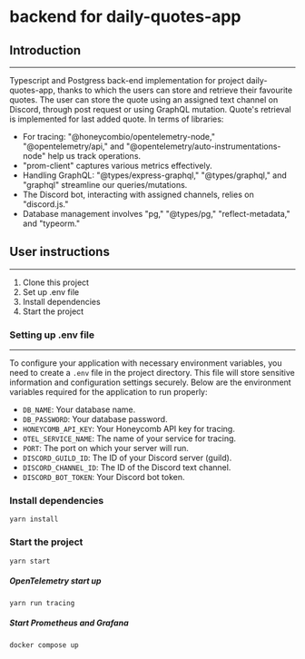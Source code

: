 # backend for daily-quotes-app

## Introduction
---
Typescript and Postgress back-end implementation for project daily-quotes-app, thanks to which the users can store and retrieve their favourite quotes.
The user can store the quote using an assigned text channel on Discord, through post request or using GraphQL mutation. Quote's retrieval is implemented
for last added quote.
In terms of libraries:
* For tracing: "@honeycombio/opentelemetry-node," "@opentelemetry/api," and "@opentelemetry/auto-instrumentations-node" help us track operations.
* "prom-client" captures various metrics effectively.
* Handling GraphQL: "@types/express-graphql," "@types/graphql," and "graphql" streamline our queries/mutations.
* The Discord bot, interacting with assigned channels, relies on "discord.js."
* Database management involves "pg," "@types/pg," "reflect-metadata," and "typeorm."

## User instructions
---
1. Clone this project
2. Set up .env file
3. Install dependencies
4. Start the project

### Setting up .env file
---
To configure your application with necessary environment variables, you need to create a `.env` file in the project directory. This file will store sensitive information and configuration settings securely. Below are the environment variables required for the application to run properly:

* `DB_NAME`: Your database name.
* `DB_PASSWORD`: Your database password.
* `HONEYCOMB_API_KEY`: Your Honeycomb API key for tracing.
* `OTEL_SERVICE_NAME`: The name of your service for tracing.
* `PORT`: The port on which your server will run.
* `DISCORD_GUILD_ID`: The ID of your Discord server (guild).
* `DISCORD_CHANNEL_ID`: The ID of the Discord text channel.
* `DISCORD_BOT_TOKEN`: Your Discord bot token.

### Install dependencies
`yarn install`

### Start the project
`yarn start`

##### OpenTelemetry start up
`yarn run tracing`

##### Start Prometheus and Grafana
`docker compose up`
